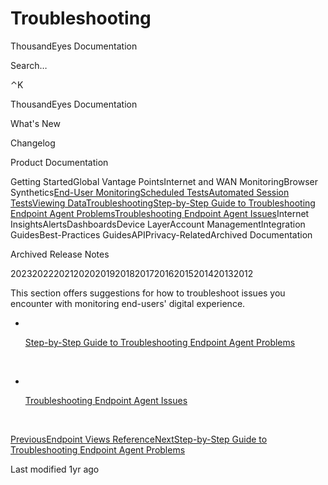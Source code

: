 # Troubleshooting

ThousandEyes Documentation

Search…

⌃K

ThousandEyes Documentation

What's New

Changelog

Product Documentation

Getting StartedGlobal Vantage PointsInternet and WAN MonitoringBrowser Synthetics[End-User Monitoring](broken-reference)[Scheduled Tests](broken-reference)[Automated Session Tests](broken-reference)[Viewing Data](broken-reference)[Troubleshooting](broken-reference)[Step-by-Step Guide to Troubleshooting Endpoint Agent Problems](<../../.gitbook/assets/step by step guide to troubleshooting endpoint agent problems>)[Troubleshooting Endpoint Agent Issues](<../../.gitbook/assets/troubleshooting endpoint agent issues>)Internet InsightsAlertsDashboardsDevice LayerAccount ManagementIntegration GuidesBest-Practices GuidesAPIPrivacy-RelatedArchived Documentation

Archived Release Notes

202320222021202020192018201720162015201420132012

This section offers suggestions for how to troubleshoot issues you encounter with monitoring end-users' digital experience.

*   ​

    [Step-by-Step Guide to Troubleshooting Endpoint Agent Problems](<../../.gitbook/assets/step by step guide to troubleshooting endpoint agent problems>)

    ​
*   ​

    [Troubleshooting Endpoint Agent Issues](<../../.gitbook/assets/troubleshooting endpoint agent issues>)

    ​

[PreviousEndpoint Views Reference](broken-reference)[NextStep-by-Step Guide to Troubleshooting Endpoint Agent Problems](<../../.gitbook/assets/step by step guide to troubleshooting endpoint agent problems>)

Last modified 1yr ago
